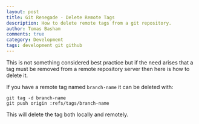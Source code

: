 ```yaml
---
layout: post
title: Git Renegade - Delete Remote Tags
description: How to delete remote tags from a git repository.
author: Tomas Basham
comments: true
category: Development
tags: development git github
---
```

This is not something considered best practice but if the need arises that a
tag must be removed from a remote repository server then here is how to delete
it.

If you have a remote tag named `branch-name` it can be deleted with:

    git tag -d branch-name
    git push origin :refs/tags/branch-name

This will delete the tag both locally and remotely.

